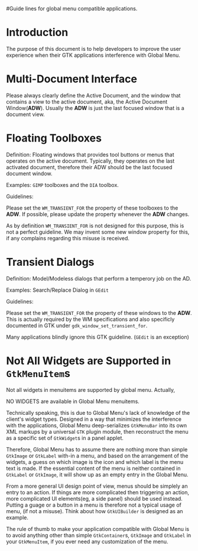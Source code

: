 #Guide lines for global menu compatible applications.

# Introduction #

The purpose of this document is to help developers to improve the user experience when their GTK applications interference with Global Menu.

# Multi-Document Interface #

Please always clearly define the Active Document, and the window that contains a view to the active document, aka, the Active Document Window(**ADW**). Usually the **ADW** is just the last focused window that is a document view.

# Floating Toolboxes #

Definition: Floating windows that provides tool buttons or menus that operates on the active document. Typically, they operates on the last activated document, therefore their
ADW should be the last focused document window.

Examples: `GIMP` toolboxes and the `DIA` toolbox.

Guidelines:

Please set the `WM_TRANSIENT_FOR` the property of these toolboxes to the **ADW**.
If possible, please update the property whenever the **ADW** changes.

As by definition `WM_TRANSIENT_FOR` is not designed for this purpose, this is not a
perfect guideline. We may invent some new window property for this, if any complains
regarding this misuse is received.

# Transient Dialogs #
Definition: Model/Modeless dialogs that perform a temperory job on the AD.

Examples: Search/Replace Dialog in `GEdit`

Guidelines:

Please set the `WM_TRANSIENT_FOR` the property of these windows to the **ADW**.
This is actually required by the WM specifications and also specificly documented in
GTK under `gdk_window_set_transient_for`.

Many applications blindly ignore this GTK guideline. (`GEdit` is an exception)

# Not All Widgets are Supported in `GtkMenuItem`s #

Not all widgets in menuitems are supported by global menu. Actually,

NO WIDGETS are available in Global Menu menuitems.

Technically speaking, this is due to Global Menu's lack of knowledge of the client's widget types. Designed in a way that minimizes the interference with the applications, Global Menu deep-serializes `GtkMenuBar` into its own XML markups by a universal `GTK` plugin module, then reconstruct the menu as a specific set of `GtkWidget`s in a panel applet.

Therefore, Global Menu has to assume there are nothing more than simple `GtkImage` or `GtkLabel` with-in a menu, and based on the arrangement of the widgets, a guess on which image is the icon and which label is the menu text is made. If the essential content of the menu is neither contained in `GtkLabel` or `GtkImage`, it will show up as an empty entry in the Global Menu.

From a more general UI design point of view, menus should be simplely an entry to an  action. If things are more complicated then triggering an action, more complicated UI elements(eg, a side panel) should be used instead. Putting a guage or a button in a menu is therefore not a typical usage of menu, (if not a misuse). Think about how `GtkUIBuilder` is designed as an example.

The rule of thumb to make your application compatible with Global Menu is to avoid anything other than simple `GtkContainer`s, `GtkImage` and `GtkLabel` in your `GtkMenuItem`, if you ever need any customization of the menu.